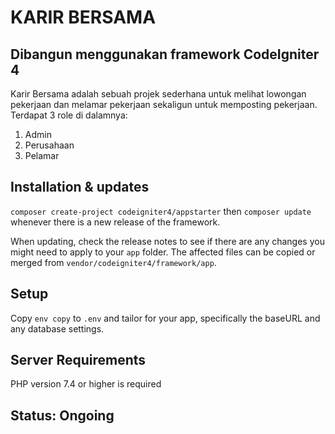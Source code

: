 # KARIR BERSAMA

## Dibangun menggunakan framework CodeIgniter 4

Karir Bersama adalah sebuah projek sederhana untuk melihat lowongan pekerjaan dan melamar pekerjaan sekaligun untuk memposting pekerjaan.
Terdapat 3 role di dalamnya:
  1. Admin
  2. Perusahaan
  3. Pelamar

## Installation & updates

`composer create-project codeigniter4/appstarter` then `composer update` whenever
there is a new release of the framework.

When updating, check the release notes to see if there are any changes you might need to apply
to your `app` folder. The affected files can be copied or merged from
`vendor/codeigniter4/framework/app`.

## Setup

Copy `env copy` to `.env` and tailor for your app, specifically the baseURL
and any database settings.

## Server Requirements
PHP version 7.4 or higher is required

## Status: Ongoing
